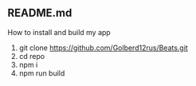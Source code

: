 ﻿README.md
-----------------------------------------------------


How to install and build my app

1. git clone https://github.com/Golberd12rus/Beats.git
2. cd repo
3. npm i
4. npm run build
